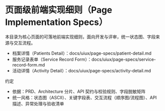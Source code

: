 # 页面级前端实现细则（Page Implementation Specs）

本目录为核心页面的可落地前端实现细则，面向开发与评审，统一状态图、字段来源与交互流程。

- 档案详情（Patients Detail）：docs/uiux/page-specs/patient-detail.md
- 服务记录表单（Service Record Form）：docs/uiux/page-specs/service-record-form.md
- 活动详情（Activity Detail）：docs/uiux/page-specs/activity-detail.md

约定
- 依据：PRD、Architecture 分片、API 契约与校验规则、字段脱敏矩阵
- 统一风格：状态图（ASCII）、关键字段表、交互流程（顺序图/流程图）、API 描述、异常处理与验收清单
